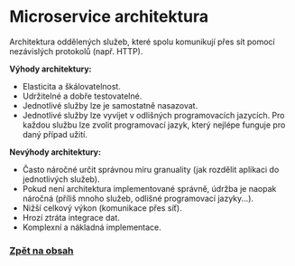 # Microservice architektura

Architektura oddělených služeb, které spolu komunikují přes sít pomocí nezávislých protokolů (např. HTTP). 

**Výhody architektury:**
- Elasticita a škálovatelnost.
- Udržitelné a dobře testovatelné.
- Jednotlivé služby lze je samostatně nasazovat.
- Jednotlivé služby lze vyvíjet v odlišných programovacích jazycích. Pro každou službu lze zvolit programovací jazyk, který nejlépe funguje pro daný případ užití.

**Nevýhody architektury:**
- Často náročné určit správnou míru granuality (jak rozdělit aplikaci do jednotlivých služeb).
- Pokud není architektura implementované správně, údržba je naopak náročná (příliš mnoho služeb, odlišné programovací jazyky...).
- Nižší celkový výkon (komunikace přes síť).
- Hrozí ztráta integrace dat.
- Komplexní a nákladná implementace.

### [Zpět na obsah](../README.md#obsah)